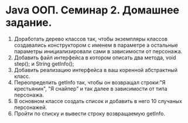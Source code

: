 # Java ООП. Семинар 2. Домашнее задание.

1. Доработать дерево классов так, чтобы экземпляры классов создавались конструктором с именем в параметре а остальные параметры инициализировали сами в зависимости от персонажа.  
2. Добавить файл интерфейса в котором описать два метода, void step(); и String getInfo();  
3. Добавить реализацию интерфейса в ваш коренной абстрактный класс.   
4. Переопределить getInfo так, чтобы он возвращал строки:"Я крестьянин", "Я снайпер" и так далее в зависимости от типа персонажа.  
5. В основном классе создать список и добавить в него 10 случаных персонажей.  
6. Пройти по списку и вывести строку возвращаемую getInfo.